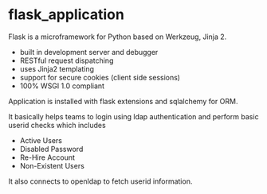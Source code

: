 # flask_application

Flask is a microframework for Python based on Werkzeug, Jinja 2.
- built in development server and debugger
- RESTful request dispatching
- uses Jinja2 templating
- support for secure cookies (client side sessions) 
- 100% WSGI 1.0 compliant 

Application is installed with flask extensions and sqlalchemy for ORM.

It basically helps teams to login using ldap authentication and perform basic userid checks which includes 
- Active Users
- Disabled Password
- Re-Hire Account
- Non-Existent Users

It also connects to openldap to fetch userid information. 
